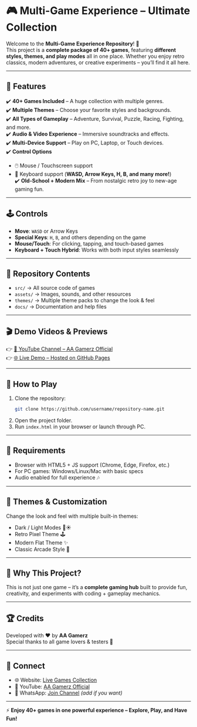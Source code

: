 # 🎮 Multi-Game Experience – Ultimate Collection  

Welcome to the **Multi-Game Experience Repository**! 🚀  
This project is a **complete package of 40+ games**, featuring **different styles, themes, and play modes** all in one place. Whether you enjoy retro classics, modern adventures, or creative experiments – you’ll find it all here.  

---

## 🌟 Features  
✔️ **40+ Games Included** – A huge collection with multiple genres.  
✔️ **Multiple Themes** – Choose your favorite styles and backgrounds.  
✔️ **All Types of Gameplay** – Adventure, Survival, Puzzle, Racing, Fighting, and more.  
✔️ **Audio & Video Experience** – Immersive soundtracks and effects.  
✔️ **Multi-Device Support** – Play on PC, Laptop, or Touch devices.  
✔️ **Control Options**  
- 🖱️ Mouse / Touchscreen support  
- 🎹 Keyboard support (**WASD, Arrow Keys, H, B, and many more!**)  
✔️ **Old-School + Modern Mix** – From nostalgic retro joy to new-age gaming fun.  

---

## 🕹️ Controls  
- **Move**: `WASD` or Arrow Keys  
- **Special Keys**: `H`, `B`, and others depending on the game  
- **Mouse/Touch**: For clicking, tapping, and touch-based games  
- **Keyboard + Touch Hybrid**: Works with both input styles seamlessly  

---

## 📂 Repository Contents  
- `src/` → All source code of games  
- `assets/` → Images, sounds, and other resources  
- `themes/` → Multiple theme packs to change the look & feel  
- `docs/` → Documentation and help files  

---

## 🎬 Demo Videos & Previews  
👉 [🎥 YouTube Channel – AA Gamerz Official](https://youtube.com/@aa-gamerz-official?si=Xr5Th8OCB0Rpan2g)  
👉 [🌐 Live Demo – Hosted on GitHub Pages](https://aa-gamerz22.github.io/aa-gamerz-games/)  

---

## 🚀 How to Play  
1. Clone the repository:  
   ```bash
   git clone https://github.com/username/repository-name.git
   ```
2. Open the project folder.  
3. Run `index.html` in your browser or launch through PC.  

---

## 🔧 Requirements  
- Browser with HTML5 + JS support (Chrome, Edge, Firefox, etc.)  
- For PC games: Windows/Linux/Mac with basic specs  
- Audio enabled for full experience 🎶  

---

## 🎨 Themes & Customization  
Change the look and feel with multiple built-in themes:  
- Dark / Light Modes 🌙☀️  
- Retro Pixel Theme 🕹️  
- Modern Flat Theme ✨  
- Classic Arcade Style 🎯  

---

## 📌 Why This Project?  
This is not just one game – it’s a **complete gaming hub** built to provide fun, creativity, and experiments with coding + gameplay mechanics.  

---

## 🏆 Credits  
Developed with ❤️ by **AA Gamerz**  
Special thanks to all game lovers & testers 🎉  

---

## 📢 Connect  
- 🌐 Website: [Live Games Collection](https://aa-gamerz22.github.io/aa-gamerz-games/)  
- 🎥 YouTube: [AA Gamerz Official](https://youtube.com/@aa-gamerz-official?si=Xr5Th8OCB0Rpan2g)  
- 📱 WhatsApp: [Join Channel](https://whatsapp.com/) *(add if you want)*  

---

⚡ **Enjoy 40+ games in one powerful experience – Explore, Play, and Have Fun!**
